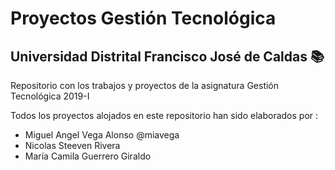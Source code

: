 # Proyectos Gestión Tecnológica
## Universidad Distrital Francisco José de Caldas :books:
Repositorio con los trabajos y proyectos de la asignatura Gestión Tecnológica 2019-I


Todos los proyectos alojados en este repositorio han sido elaborados por :
- Miguel Angel Vega Alonso @miavega
- Nicolas Steeven Rivera 
- María Camila Guerrero Giraldo


